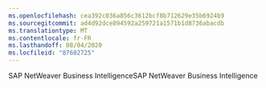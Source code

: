 ```yaml
---
ms.openlocfilehash: cea392c036a856c3612bcf8b712629e35b6924b9
ms.sourcegitcommit: ad4d92dce894592a259721a1571b1d8736abacdb
ms.translationtype: MT
ms.contentlocale: fr-FR
ms.lasthandoff: 08/04/2020
ms.locfileid: "87602725"
---
```

<span data-ttu-id="8d5f2-101">SAP NetWeaver Business Intelligence</span><span class="sxs-lookup"><span data-stu-id="8d5f2-101">SAP NetWeaver Business Intelligence</span></span>
